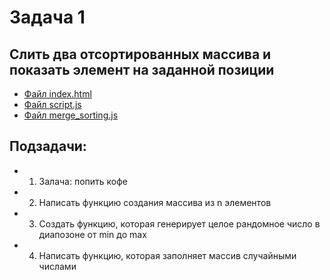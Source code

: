 # Задача 1
## Слить два отсортированных массива и показать элемент на заданной позиции

- [Файл index.html](index.html)
- [Файл script.js](script.js)
- [Файл merge_sorting.js](merge_sorting.js)

## Подзадачи:
- 1. Залача: попить кофе
- 2. Написать функцию создания массива из n элементов 
- 3. Создать функцию, которая генерирует целое рандомное число в диапозоне от min до  max
- 4. Написать функцию, которая заполняет массив случайными числами
